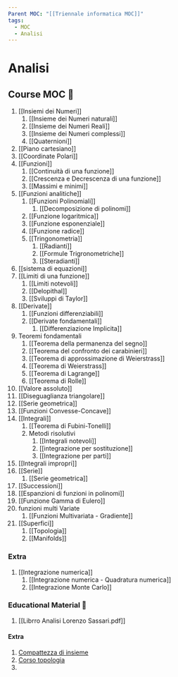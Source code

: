 ```yaml
---
Parent MOC: "[[Triennale informatica MOC]]"
tags:
  - MOC
  - Analisi
---
```

# Analisi

## Course MOC  📒
1. [[Insiemi dei Numeri]]
	1. [[Insieme dei Numeri naturali]]
	2. [[Insieme dei Numeri Reali]]
	3. [[Insieme dei Numeri complessi]]
	4. [[Quaternioni]]
2. [[Piano cartesiano]]
3. [[Coordinate Polari]]
4. [[Funzioni]]
	1. [[Continuità di una funzione]]
	2. [[Crescenza e Decrescenza di una funzione]]
	3. [[Massimi e minimi]]
5. [[Funzioni analitiche]]
	1. [[Funzioni Polinomiali]]
		1. [[Decomposizione di polinomi]]
	2. [[Funzione logaritmica]]
	3. [[Funzione esponenziale]]
	4. [[Funzione radice]]
	5. [[Tringonometria]]
		1. [[Radianti]]
		2. [[Formule Trigronometriche]]
		3. [[Steradianti]]
6. [[sistema di equazioni]]
7. [[Limiti di una funzione]]
	1. [[Limiti notevoli]]
	2. [[Delopithal]]
	3. [[Sviluppi di Taylor]]
8. [[Derivate]]
	1. [[Funzioni differenziabili]]
	2. [[Derivate fondamentali]]
		1. [[Differenziazione Implicita]]
9. Teoremi fondamentali
	1. [[Teorema della permanenza del segno]]
	2. [[Teorema del confronto dei carabinieri]]
	3. [[Teorema di approssimazione di Weierstrass]]
	4. [[Teorema di Weierstrass]]
	5. [[Teorema di Lagrange]]
	6. [[Teorema di Rolle]]
10. [[Valore assoluto]]
11. [[Diseguaglianza triangolare]]
12. [[Serie geometrica]]
13. [[Funzioni Convesse-Concave]]
14. [[Integrali]]
	1.  [[Teorema di Fubini-Tonelli]]
	2. Metodi risolutivi
		1. [[Integrali notevoli]]
		2. [[integrazione per sostituzione]]
		3. [[Integrazione per parti]]
15. [[Integrali impropri]]
16. [[Serie]]
	1. [[Serie geometrica]]
17. [[Successioni]]
18. [[Espanzioni di funzioni in polinomi]]
19. [[Funzione Gamma di Eulero]]
20. funzioni multi Variate
	1. [[Funzioni Multivariata - Gradiente]]
21. [[Superfici]]
	1. [[Topologia]]
	2. [[Manifolds]]

### Extra
1. [[Integrazione numerica]]
	1. [[Integrazione numerica - Quadratura numerica]]
	2. [[Integrazione Monte Carlo]]



### Educational Material 🧱
1. [[Librro Analisi Lorenzo Sassari.pdf]]


#### Extra
1. [Compattezza di insieme](https://www.youtube.com/watch?v=td7Nz9ATyWY)
2. [Corso topologia](https://www.youtube.com/watch?v=Ty3ZLl7cOI0&list=PLBh2i93oe2qvRGAtgkTszX7szZDVd6jh1&index=3)
3. 